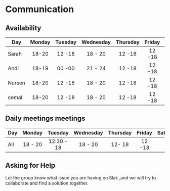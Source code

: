 # Communication

## Availability

| Day    | Monday | Tuesday | Wednesday | Thursday | Friday | Saturday |  Sunday  |
| ------ | :----: | :-----: | :-------: | :------: | :----: | :------: | :------: |
| Sarah  | 18-20  | 12 -18  |  18 - 20  |  12 -18  | 12 -18 | :------: | :------: |
| Andi   | 18-19  | 00 -00  |  21 - 24  |  12 -18  | 12 -18 | :------: | :------: |
| Nursen | 18-20  | 12 -18  |  18 - 20  |  12 -18  | 12 -18 | :------: | :------: |
| cemal  | 18-20  | 12 -18  |  18 - 20  |  12 -18  | 12 -18 | :------: | :------: |

## Daily meetings meetings

| Day | Monday  |  Tuesday   | Wednesday | Thursday | Friday | Saturday | Sunday |
| --- | :-----: | :--------: | :-------: | :------: | :----: | :------: | :----: |
| All | 18 - 20 | 12:30 - 18 |  18 - 20  |  12- 18  | 12 -18 |          |        |

## Asking for Help

Let the group know what issue you are having on Slak ,and we will try to
collaborate and find a solution together.
